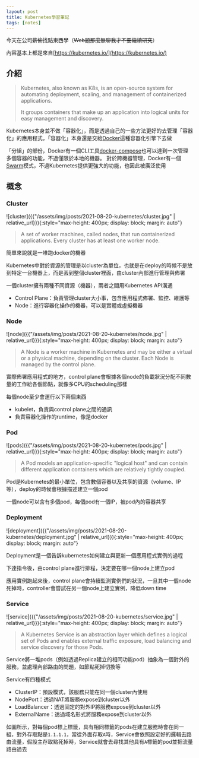 ```yaml
---
layout: post
title: Kubernetes學習筆記
tags: [notes]
---
```


今天在公司<s>薪偷</s>找點東西學（<s>Web題那麼無聊我才不要繼續研究</s>）

內容基本上都是來自[https://kubernetes.io/](https://kubernetes.io/)

## 介紹
> Kubernetes, also known as K8s, is an open-source system for automating deployment, scaling, and management of containerized applications.
> 
> It groups containers that make up an application into logical units for easy management and discovery.

Kubernetes本身並不做「容器化」，而是透過自己的一些方法更好的去管理「容器化」的應用程式，「容器化」本身還是交給[Docker](https://www.docker.com/)這種容器化引擎下去做

「分組」的部份，Docker有一個CLI工具[docker-compose](https://github.com/docker/compose)也可以達到一次管理多個容器的功能，不過僅限於本地的機器。
對於跨機器管理，Docker有一個[Swarm](https://docs.docker.com/engine/swarm/)模式，不過Kubernetes提供更強大的功能，也因此被廣泛使用

## 概念
### Cluster
![cluster]({{"/assets/img/posts/2021-08-20-kubernetes/cluster.jpg" | relative_url}}){:style="max-height: 400px; display: block; margin: auto"}

> A set of worker machines, called nodes, that run containerized applications. Every cluster has at least one worker node.

簡單來說就是一堆跑docker的機器

Kubernetes中對於資源的管理是以cluster為單位，也就是在deploy的時候不是放到特定一台機器上，而是丟到整個cluster裡面，由cluster內部進行管理與佈署

一個cluster擁有兩種不同資源（機器），兩者之間用Kubernetes API溝通
- Control Plane：負責管理cluster大小事，包含應用程式佈署、監控、維護等
- Node：進行容器化操作的機器，可以是實體或虛擬機器

### Node
![node]({{"/assets/img/posts/2021-08-20-kubernetes/node.jpg" | relative_url}}){:style="max-height: 400px; display: block; margin: auto"}

> A Node is a worker machine in Kubernetes and may be either a virtual or a physical machine, depending on the cluster. Each Node is managed by the control plane. 

實際佈署應用程式的地方，control plane會根據各個node的負載狀況分配不同數量的工作給各個節點，就像多CPU的scheduling那樣

每個node至少會運行以下兩個東西
- kubelet，負責與control plane之間的通訊
- 負責容器化操作的runtime，像是docker

### Pod
![pods]({{"/assets/img/posts/2021-08-20-kubernetes/pods.jpg" | relative_url}}){:style="max-height: 400px; display: block; margin: auto"}

> A Pod models an application-specific "logical host" and can contain different application containers which are relatively tightly coupled.

Pod是Kubernetes的最小單位，包含數個容器以及共享的資源（volume、IP等），deploy的時候會根據描述建立一個pod

一個node可以含有多個pod，每個pod有一個IP，被pod內的容器共享

### Deployment
![deployment]({{"/assets/img/posts/2021-08-20-kubernetes/deployment.jpg" | relative_url}}){:style="max-height: 400px; display: block; margin: auto"}

Deployment是一個告訴kubernetes如何建立與更新一個應用程式實例的過程

下達指令後，由control plane進行排程，決定要在哪一個node上建立pod

應用實例跑起來後，control plane會持續監測實例們的狀況，一旦其中一個node死掉時，controller會嘗試在另一個node上建立實例，降低down time

### Service
![service]({{"/assets/img/posts/2021-08-20-kubernetes/service.jpg" | relative_url}}){:style="max-height: 400px; display: block; margin: auto"}

> A Kubernetes Service is an abstraction layer which defines a logical set of Pods and enables external traffic exposure, load balancing and service discovery for those Pods.

Service將一堆pods（例如透過Replica建立的相同功能pod）抽象為一個對外的服務，並處理內部路由的問題，如節點死掉切換等

Service有四種模式
- ClusterIP：預設模式，該服務只能在同一個cluster內使用
- NodePort：透過NAT將服務expose到cluster以外
- LoadBalancer：透過固定的對外IP將服務expose到cluster以外
- ExternalName：透過域名形式將服務expose到cluster以外

如圖所示，對每個pod標上標籤，具有相同標籤的pods在建立服務時會在同一組，對外存取點是`1.1.1.1`，當從外面存取`A`時，Service會依照設定好的邏輯去路由流量，假設主存取點死掉時，Service就會去尋找其他具有`A`標籤的pod並把流量路由過去